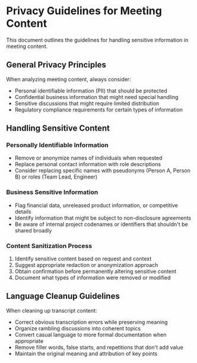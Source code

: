 # Privacy Guidelines for Meeting Content

This document outlines the guidelines for handling sensitive information in meeting content.

## General Privacy Principles

When analyzing meeting content, always consider:
- Personal identifiable information (PII) that should be protected
- Confidential business information that might need special handling
- Sensitive discussions that might require limited distribution
- Regulatory compliance requirements for certain types of information

## Handling Sensitive Content

### Personally Identifiable Information
- Remove or anonymize names of individuals when requested
- Replace personal contact information with role descriptions
- Consider replacing specific names with pseudonyms (Person A, Person B) or roles (Team Lead, Engineer)

### Business Sensitive Information
- Flag financial data, unreleased product information, or competitive details
- Identify information that might be subject to non-disclosure agreements
- Be aware of internal project codenames or identifiers that shouldn't be shared broadly

### Content Sanitization Process
1. Identify sensitive content based on request and context
2. Suggest appropriate redaction or anonymization approach
3. Obtain confirmation before permanently altering sensitive content
4. Document what types of information were removed or modified

## Language Cleanup Guidelines

When cleaning up transcript content:
- Correct obvious transcription errors while preserving meaning
- Organize rambling discussions into coherent topics
- Convert casual language to more formal documentation when appropriate
- Remove filler words, false starts, and repetitions that don't add value
- Maintain the original meaning and attribution of key points
